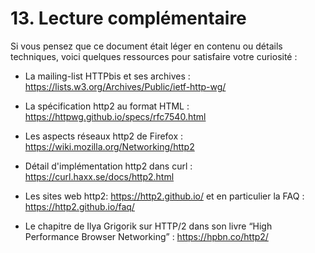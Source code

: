 # 13. Lecture complémentaire

Si vous pensez que ce document était léger en contenu ou détails techniques, voici quelques ressources pour satisfaire votre curiosité :

- La mailing-list HTTPbis et ses archives : https://lists.w3.org/Archives/Public/ietf-http-wg/

- La spécification http2 au format HTML : https://httpwg.github.io/specs/rfc7540.html

- Les aspects réseaux http2 de Firefox : https://wiki.mozilla.org/Networking/http2

- Détail d'implémentation http2 dans curl : https://curl.haxx.se/docs/http2.html

- Les sites web http2: https://http2.github.io/ et en particulier la FAQ : https://http2.github.io/faq/

- Le chapitre de Ilya Grigorik sur HTTP/2 dans son livre “High Performance Browser Networking” : https://hpbn.co/http2/
